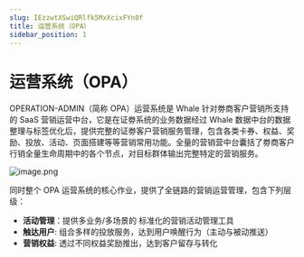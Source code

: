 ```yaml
---
slug: IEzzwtXSwiQRlfk5MxXcixFYn0f
title: 运营系统（OPA）
sidebar_position: 1
---
```



# 运营系统（OPA）


OPERATION-ADMIN（简称 OPA）运营系统是 Whale 针对劵商客户营销所支持的 SaaS 营销运营中台，它是在证劵系统的业务数据经过 Whale 数据中台的数据整理与标签优化后，提供完整的证劵客户营销服务管理，包含各类卡券、权益、奖励、投放、活动、页⾯搭建等等营销常⽤功能。全量的营销营中台囊括了劵商客户行销全量⽣命周期中的各个节点，对目标群体输出完整特定的营销服务。


![image.png](/assets/7734706370fb06422524ae13ca9238b6.png)


同时整个 OPA 运营系统的核心作业，提供了全链路的营销运营管理，包含下列层级：

- **活动管理**：提供多业务/多场景的 标准化的营销活动管理工具
- **触达用户**:   组合多样的投放服务，达到用户唤醒行为（主动与被动推送）
- **营销权益**:   透过不同权益奖励推出，达到客户留存与转化

     

